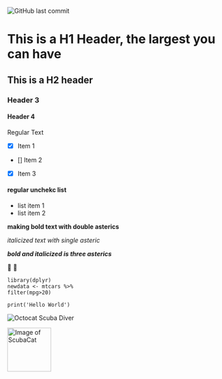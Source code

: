 ![GitHub last commit](https://img.shields.io/github/last-commit/MichaelaMelanson-NOAA/skills-communicate-using-markdown)

# This is a H1 Header, the largest you can have 
## This is a H2 header
### Header 3
#### Header 4
Regular Text

- [x] Item 1
- [] Item 2
- [x] Item 3

#### regular unchekc list 
- list item 1
- list item 2

**making bold text with double asterics**

*italicized text with single asteric*

***bold and italicized is three asterics***

🐡 🦈

```
library(dplyr)
newdata <- mtcars %>%
filter(mpg>20)

print('Hello World')
```

![Octocat Scuba Diver](https://octodex.github.com/images/scubatocat.png)
<!---Different sized image and comment --->
<img src="https://octodex.github.com/images/scubatocat.png" alt="Image of ScubaCat" width="100" height="100">
